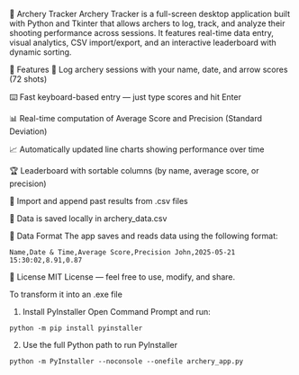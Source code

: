 🏹 Archery Tracker
Archery Tracker is a full-screen desktop application built with Python and Tkinter that allows archers to log, track, and analyze their shooting performance across sessions. It features real-time data entry, visual analytics, CSV import/export, and an interactive leaderboard with dynamic sorting.

🚀 Features
📅 Log archery sessions with your name, date, and arrow scores (72 shots)

⌨️ Fast keyboard-based entry — just type scores and hit Enter

📊 Real-time computation of Average Score and Precision (Standard Deviation)

📈 Automatically updated line charts showing performance over time

🏆 Leaderboard with sortable columns (by name, average score, or precision)

📂 Import and append past results from .csv files

💾 Data is saved locally in archery_data.csv

📝 Data Format
The app saves and reads data using the following format:

`Name,Date & Time,Average Score,Precision
John,2025-05-21 15:30:02,8.91,0.87`

📄 License
MIT License — feel free to use, modify, and share.




To transform it into an .exe file

1. Install PyInstaller
Open Command Prompt and run:                     

`python -m pip install pyinstaller`

2. Use the full Python path to run PyInstaller

`python -m PyInstaller --noconsole --onefile archery_app.py`

